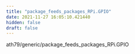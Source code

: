 ```yaml
---
title: "package_feeds_packages_RPi.GPIO"
date: 2021-11-27 16:05:10.421440
hidden: false
draft: false
---
```


ath79/generic/package_feeds_packages_RPi.GPIO

